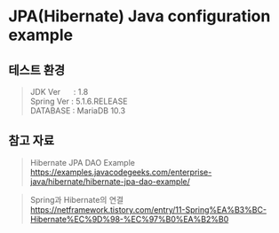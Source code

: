 # JPA(Hibernate) Java configuration example
## 테스트 환경 
> JDK Ver &nbsp;&nbsp;&nbsp;&nbsp; : 1.8  
> Spring Ver : 5.1.6.RELEASE  
> DATABASE : MariaDB 10.3  

## 참고 자료
> Hibernate JPA DAO Example  
> https://examples.javacodegeeks.com/enterprise-java/hibernate/hibernate-jpa-dao-example/  

> Spring과 Hibernate의 연결  
> https://netframework.tistory.com/entry/11-Spring%EA%B3%BC-Hibernate%EC%9D%98-%EC%97%B0%EA%B2%B0  
